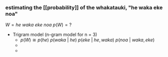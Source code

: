 ### estimating the [[probability]] of the whakatauki, "he waka eke noa"

$W = he\ waka\ eke\ noa$
$p(W) = ?$

- Trigram model (n-gram model for n = 3)
	- $p(W) \cong p(he)\ p(waka\ |\ he)\ p(eke\ |\ he,waka)\ p(noa\ |\ waka,eke)$
	- 
	- 
